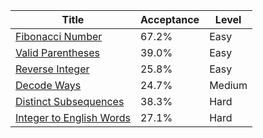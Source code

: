 | Title                                                                              | Acceptance   | Level   |
|------------------------------------------------------------------------------------|--------------|---------|
| [Fibonacci Number](https://leetcode.com/problems/fibonacci-number)                 | 67.2%        | Easy    |
| [Valid Parentheses](https://leetcode.com/problems/valid-parentheses)               | 39.0%        | Easy    |
| [Reverse Integer](https://leetcode.com/problems/reverse-integer)                   | 25.8%        | Easy    |
| [Decode Ways](https://leetcode.com/problems/decode-ways)                           | 24.7%        | Medium  |
| [Distinct Subsequences](https://leetcode.com/problems/distinct-subsequences)       | 38.3%        | Hard    |
| [Integer to English Words](https://leetcode.com/problems/integer-to-english-words) | 27.1%        | Hard    |
